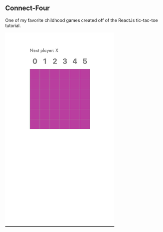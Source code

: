 ## Connect-Four
One of my favorite childhood games created off of the ReactJs tic-tac-toe tutorial. 

![image](connect-four.png)
